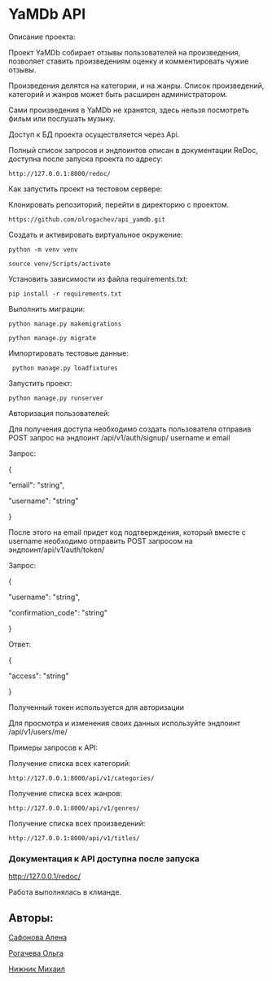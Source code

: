 # YaMDb API
Описание проекта:

Проект YaMDb собирает отзывы пользователей на произведения, позволяет ставить произведениям оценку и комментировать чужие отзывы.

Произведения делятся на категории, и на жанры. Список произведений, категорий и жанров может быть расширен администратором.

Сами произведения в YaMDb не хранятся, здесь нельзя посмотреть фильм или послушать музыку.

Доступ к БД проекта осуществляется через Api.

Полный список запросов и эндпоинтов описан в документации ReDoc, доступна после запуска проекта по адресу:

``` http://127.0.0.1:8000/redoc/ ```

Как запустить проект на тестовом сервере:

Клонировать репозиторий, перейти в директорию с проектом.

``` https://github.com/olrogachev/api_yamdb.git ```

Cоздать и активировать виртуальное окружение:

``` python -m venv venv ```

``` source venv/Scripts/activate ```

Установить зависимости из файла requirements.txt:

``` pip install -r requirements.txt ```

Выполнить миграции:

``` python manage.py makemigrations ```

``` python manage.py migrate ```

Импортировать тестовые данные:

``` python manage.py loadfixtures```

Запустить проект:

``` python manage.py runserver ```

Авторизация пользователей:

Для получения доступа необходимо создать пользователя отправив POST запрос на эндпоинт /api/v1/auth/signup/ username и email

Запрос:

{

"email": "string",

"username": "string"

}

После этого на email придет код подтверждения, который вместе с username необходимо отправить POST запросом на эндпоинт/api/v1/auth/token/

Запрос:

{

"username": "string",

"confirmation_code": "string"

}

Ответ:

{

"access": "string"

}

Полученный токен используется для авторизации

Для просмотра и изменения своих данных используйте эндпоинт /api/v1/users/me/

Примеры запросов к API:

Получение списка всех категорий:

``` http://127.0.0.1:8000/api/v1/categories/ ```

Получение списка всех жанров:

``` http://127.0.0.1:8000/api/v1/genres/ ```

Получение списка всех произведений:

``` http://127.0.0.1:8000/api/v1/titles/ ```

### Документация к API доступна после запуска
http://127.0.0.1/redoc/

Работа выполнялась в клманде.
## Авторы:
[Сафонова Алена](https://github.com/Alyona-safonova)

[Рогачева Ольга](https://github.com/olrogachev)

[Нижник Михаил](https://github.com/Hituzip?tab=overview&from=2023-03-01&to=2023-03-30)
